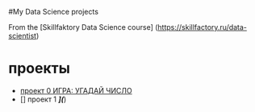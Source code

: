 #My Data Science projects

From  the [Skillfaktory Data Science course] (https://skillfactory.ru/data-scientist)
# проекты
* [проект 0 ИГРА: УГАДАЙ ЧИСЛО](https://github.com/dmitruy11/DMITRIY/blob/master/project_0)
* [] проект 1 _______](_______)
